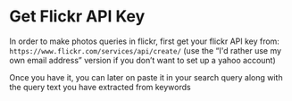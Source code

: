 # Get Flickr API Key

In order to make photos queries in flickr, first get your flickr API key from:
`https://www.flickr.com/services/api/create/` (use the “I'd rather use my own email address” version if you don’t want to set up a yahoo account)


Once you have it, you can later on paste it in your search query along with the query text you have extracted from keywords






